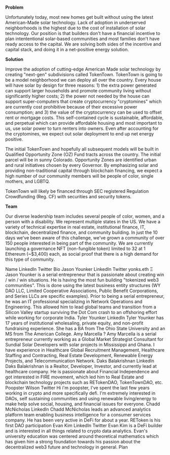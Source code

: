 **Problem**

Unfortunately today, most new homes get built without using the latest American-Made solar technology. Lack of adoption in underserved neighborhoods is the highest due to the cost of installation of solar technology. Our position is that builders don't have a financial incentive to plan intententional solar-based communities and most families don't have ready access to the capital. We are solving both sides of the incentive and capital stack, and doing it in a net-positive energy solution.

**Solution**

Improve the adoption of cutting-edge American Made solar technology by creating "next-gen" subdivisions called TokenTown. TokenTown is going to be a model neighborhood we can deploy all over the country. Every house will have solar by design for three reasons: 1) the extra power generated can support larger households and promote community living without significantly higher costs; 2) the power not needed by the house can support super-computers that create cryptocurrency "cryptomines" which are currently cost prohibitive because of their excessive power consumption; and 3) the value of the cryptocurrency can be used to offset rent or mortgage costs. This self-contained cycle is sustainable, affordable, and perpetual which can provide affordable housing and most important to us, use solar power to turn renters into owners. Even after accounting for the cryptomines, we expect out solar deployment to end up net energy positive.

The initial TokenTown and hopefully all subsequent models will be built in Qualified Opportunity Zone (OZ) Fund tracts across the country. The initial parcel will be in sunny Colorado. Opportunity Zones are identified urban and rural initiatives chosen by every Governor. By emphasizing solar and providing non-traditional capital through blockchain financing, we expect a high number of our community members will be people of color, single mothers, and LGBTQ.

TokenTown will likely be financed through SEC registered Regulation Crowdfunding (Reg. CF) with securities and security tokens. 

**Team**

Our diverse leadership team includes several people of color, women, and a person with a disability. We represent multiple states in the US. We have a variety of technical expertise in real estate, institutional finance, IT, blockchain, decentralized finance, and community building. In just the 10 days we've been aware of this challenge, we've grown a community of over 150 people interested in being part of the community. We are currently launching a governance NFT (non-fungible token) limited to 32 at 1 Ethereum (~$3,400) each, as social proof that there is a high demand for this type of community.

Name	LinkedIn
Twitter	Bio
Jason Younker	LinkedIn
Twitter	yonks.eth Ξ Jason Younker is a serial entrepreneur that is passionate about creating win / win / win situations. He is having the most fun building "tokenized web3 communities". This is done using the latest business entity structures (WY DAO LLC, Limited Cooperative Associations, Public Benefit Corporations, and Series LLCs are specific examples). Prior to being a serial entrepreneur, he was an IT professional specializing in Network Operations and Engineering. This allowed him to lead global teams and transition from a Silicon Valley startup surviving the Dot Com crash to an offshoring effort while working for corporate India.
Tyler Younker	LinkedIn	Tyler Younker has 17 years of institutional wholesaling, private equity, and non-profit fundraising experience. She has a BA from The Ohio State University and an MS from The American College.
Amy Marcella	?	Amy Marcella is a serial entrepreneur currently working as a Global Market Strategist Consultant for Sundial Solar Developers with solar projects in Mississippi and Ghana. I have experience in Healthcare Global Recruitment Management, Healthcare Staffing and Contracting, Real Estate Development, Renewable Energy Projects, and Telecommunication Network.
Daks Balakrishnan	LinkedIn	Daks Balakrishnan is a Realtor, Developer, Investor, and currently lead at healthcare company. He is passionate about Financial Independence and got interested in FIRE movement, which led him to Real Estate and blockchain technology projects such as RETokenDAO, TokenTownDAO, etc.
Poopster Wilson	Twitter	Hi i'm poopster, I've spent the last few years working in crypto and more specifically defi. I'm extremely interested in DAOs, self sustaining communities and using renewable living/energy to make help solve social, housing, and financial issues for everyone.
Chadd McNicholas	LinkedIn	Chadd McNicholas leads an advanced analytics platform team enabling business intelligence for a consumer services company. He has been very active in DeFi for about a year. REToken is his first DAO participation
Evan Kim	LinkedIn
Twitter	Evan Kim is a DeFi builder and is interested in all things related to crypto data analytics. Evan's university education was centered around theoretical mathematics which has given him a strong foundation towards his passion about the decentralized web3 future and technology in general.
Plan
